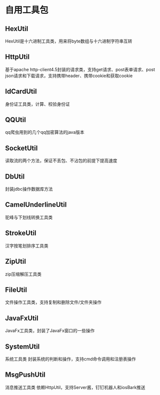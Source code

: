 # 自用工具包

## HexUtil

HexUtil是十六进制工具类，用来将byte数组与十六进制字符串互转

## HttpUtil

基于apache http-client4.5封装的请求类，支持get请求、post表单请求、post json请求和下载请求，支持携带header、携带cookie和获取cookie

## IdCardUtil

身份证工具类，计算、校验身份证

## QQUtil

qq爬虫用到的几个qq加密算法的java版本

## SocketUtil

读取流的两个方法，保证不丢包、不沾包的前提下提高速度

## DbUtil

封装jdbc操作数据库方法

## CamelUnderlineUtil

驼峰与下划线转换工具类

## StrokeUtil

汉字按笔划排序工具类

## ZipUtil

zip压缩解压工具类

## FileUtil

文件操作工具类，支持复制和删除文件/文件夹操作

## JavaFxUtil

JavaFx工具类，封装了JavaFx窗口的一些操作

## SystemUtil

系统工具类 封装系统的判断和操作，支持cmd命令调用和注册表操作

## MsgPushUtil

消息推送工具类 依赖HttpUtil，支持Server酱，钉钉机器人和iosBark推送
